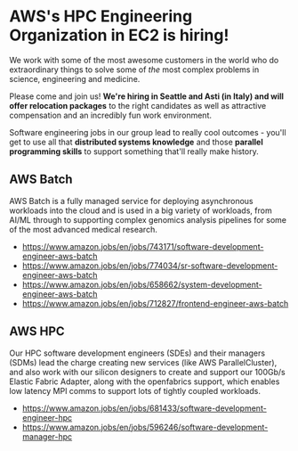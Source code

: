 # AWS's HPC Engineering Organization in EC2 is hiring!

We work with some of the most awesome customers in the world who do extraordinary things to solve some of *the* most complex problems in science, engineering and medicine.

Please come and join us! **We're hiring in Seattle and Asti (in Italy) and will offer relocation packages** to the right candidates as well as attractive compensation and an incredibly fun work environment.

Software engineering jobs in our group lead to really cool outcomes - you'll get to use all that **distributed systems knowledge** and those **parallel programming skills** to support something that'll really make history.

## AWS Batch

AWS Batch is a fully managed service for deploying asynchronous workloads into the cloud and is used in a big variety of workloads, from AI/ML through to supporting complex genomics analysis pipelines for some of the most advanced medical research.

* https://www.amazon.jobs/en/jobs/743171/software-development-engineer-aws-batch
* https://www.amazon.jobs/en/jobs/774034/sr-software-development-engineer-aws-batch
* https://www.amazon.jobs/en/jobs/658662/system-development-engineer-aws-batch
* https://www.amazon.jobs/en/jobs/712827/frontend-engineer-aws-batch

## AWS HPC

Our HPC software development engineers (SDEs) and their managers (SDMs) lead the charge creating new services (like AWS ParallelCluster), and also work with our silicon designers to create and support our 100Gb/s Elastic Fabric Adapter, along with the openfabrics support, which enables low latency MPI comms to support lots of tightly coupled workloads.

* https://www.amazon.jobs/en/jobs/681433/software-development-engineer-hpc
* https://www.amazon.jobs/en/jobs/596246/software-development-manager-hpc
